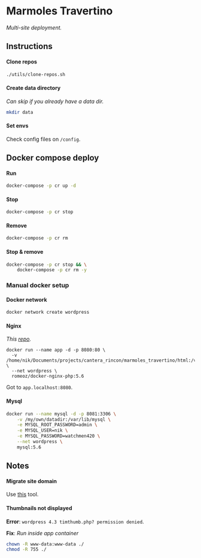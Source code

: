 Marmoles Travertino
===================
_Multi-site deployment._

## Instructions

#### Clone repos
```bash
./utils/clone-repos.sh
```

#### Create data directory 
_Can skip if you already have a data dir._
```bash
mkdir data
```

#### Set envs 
Check config files on `/config`. 

## Docker compose deploy

#### Run
```bash
docker-compose -p cr up -d
```

#### Stop
```bash
docker-compose -p cr stop
```

#### Remove
```bash
docker-compose -p cr rm
```

#### Stop & remove
```bash
docker-compose -p cr stop && \
    docker-compose -p cr rm -y
```

### Manual docker setup

#### Docker network
```bash
docker network create wordpress
```

#### Nginx
_This [repo](https://github.com/romeOz/docker-nginx-php)._


```
docker run --name app -d -p 8080:80 \
  -v /home/nik/Documents/projects/cantera_rincon/marmoles_travertino/html:/var/www/app/ \
  --net wordpress \
  romeoz/docker-nginx-php:5.6
```

Got to `app.localhost:8080`.


#### Mysql
```bash
docker run --name mysql -d -p 8081:3306 \
    -v /my/own/datadir:/var/lib/mysql \
    -e MYSQL_ROOT_PASSWORD=admin \
    -e MYSQL_USER=nik \
    -e MYSQL_PASSWORD=watchmen420 \
    --net wordpress \
    mysql:5.6
```

## Notes

#### Migrate site domain
Use [this](https://interconnectit.com/products/search-and-replace-for-wordpress-databases/) tool.

#### Thumbnails not displayed
**Error**: `wordpress 4.3 timthumb.php? permission denied`.

**Fix**: 
_Run inside app container_ 
```bash
chown -R www-data:www-data ./
chmod -R 755 ./
```

